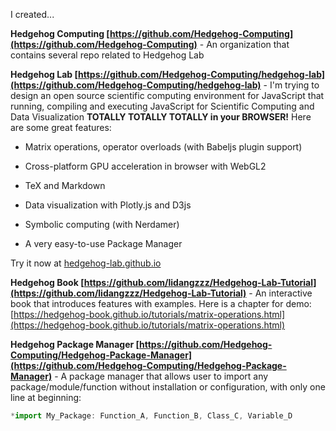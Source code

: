 I created...

**Hedgehog Computing [https://github.com/Hedgehog-Computing](https://github.com/Hedgehog-Computing)** - An organization that contains several repo related to Hedgehog Lab

**Hedgehog Lab [https://github.com/Hedgehog-Computing/hedgehog-lab](https://github.com/Hedgehog-Computing/hedgehog-lab)** - I'm trying to design an open source scientific computing environment for JavaScript that running, compiling and executing JavaScript for Scientific Computing and Data Visualization **TOTALLY TOTALLY TOTALLY in your BROWSER!** Here are some great features:

  - Matrix operations, operator overloads (with Babeljs plugin support)

  - Cross-platform GPU acceleration in browser with WebGL2

  - TeX and Markdown

  - Data visualization with Plotly.js and D3js

  - Symbolic computing (with Nerdamer)

  - A very easy-to-use Package Manager

Try it now at [hedgehog-lab.github.io](hedgehog-lab.github.io)

**Hedgehog Book [https://github.com/lidangzzz/Hedgehog-Lab-Tutorial](https://github.com/lidangzzz/Hedgehog-Lab-Tutorial)** - An interactive book that introduces features with examples. Here is a chapter for demo: [https://hedgehog-book.github.io/tutorials/matrix-operations.html](https://hedgehog-book.github.io/tutorials/matrix-operations.html)

**Hedgehog Package Manager [https://github.com/Hedgehog-Computing/Hedgehog-Package-Manager](https://github.com/Hedgehog-Computing/Hedgehog-Package-Manager)** - A package manager that allows user to import any package/module/function without installation or configuration, with only one line at beginning:

```js
*import My_Package: Function_A, Function_B, Class_C, Variable_D
```

